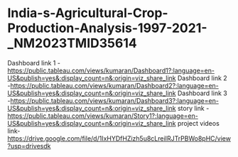 # India-s-Agricultural-Crop-Production-Analysis-1997-2021-_NM2023TMID35614

Dashboard link 1 -https://public.tableau.com/views/kumaran/Dashboard1?:language=en-US&publish=yes&:display_count=n&:origin=viz_share_link
Dashboard link 2 -https://public.tableau.com/views/kumaran/Dashboard2?:language=en-US&publish=yes&:display_count=n&:origin=viz_share_link
Dashboard link 3 -https://public.tableau.com/views/kumaran/Dashboard3?:language=en-US&publish=yes&:display_count=n&:origin=viz_share_link
story link -https://public.tableau.com/views/kumaran/Story1?:language=en-US&publish=yes&:display_count=n&:origin=viz_share_link
project videos link-https://drive.google.com/file/d/1IxHYDfHZizh5u8cLreiIRJTrPBWo8pHC/view?usp=drivesdk

